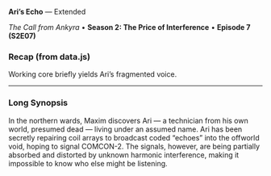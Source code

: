 **Ari’s Echo** — Extended

_The Call from Ankyra_ • **Season 2: The Price of Interference** • **Episode 7 (S2E07)**

### Recap (from data.js)
Working core briefly yields Ari’s fragmented voice.

---

### Long Synopsis

In the northern wards, Maxim discovers Ari — a technician from his own world, presumed dead — living under an assumed name. Ari has been secretly repairing coil arrays to broadcast coded “echoes” into the offworld void, hoping to signal COMCON-2. The signals, however, are being partially absorbed and distorted by unknown harmonic interference, making it impossible to know who else might be listening.
